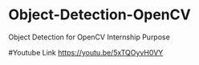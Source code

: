 # Object-Detection-OpenCV
Object Detection for OpenCV  Internship Purpose

#Youtube Link
https://youtu.be/5xTQOyvH0VY
